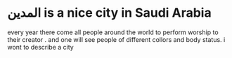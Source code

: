 # المدين is a nice city in Saudi Arabia  
every year there come all people around the world to perform worship to their creator .
and one will see people of different collors and body status.
 i wont to describe a city
